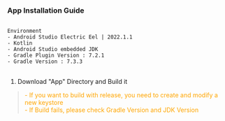 ### App Installation Guide
<pre>
<code>
Environment
- Android Studio Electric Eel | 2022.1.1
- Kotlin
- Android Studio embedded JDK
- Gradle Plugin Version : 7.2.1
- Gradle Version : 7.3.3
</code>
</pre>

1. Download "App" Directory and Build it

> <span style="color:orange">- If you want to build with release, you need to create and modify a new keystore</span></br>
> <span style="color:orange">- If Build fails, please check Gradle Version and JDK Version</span>